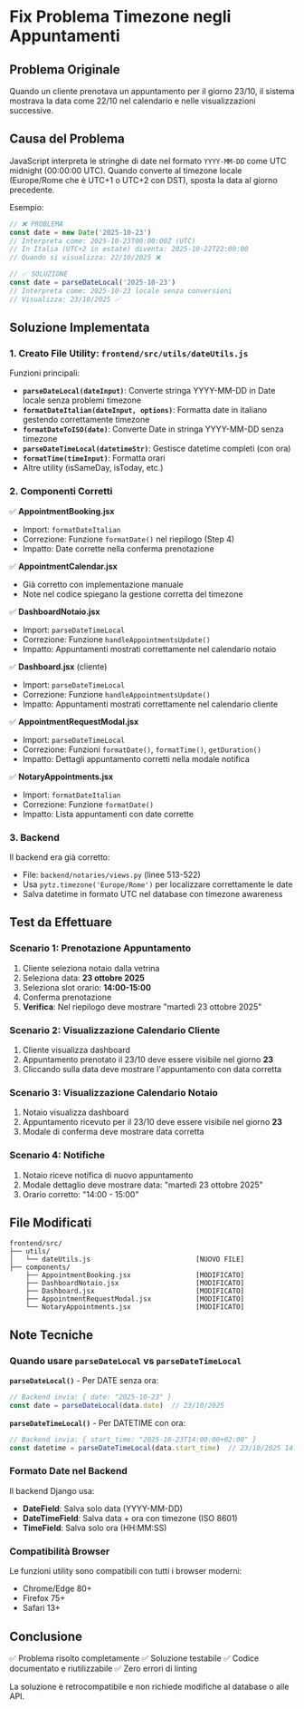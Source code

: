 # Fix Problema Timezone negli Appuntamenti

## Problema Originale
Quando un cliente prenotava un appuntamento per il giorno 23/10, il sistema mostrava la data come 22/10 nel calendario e nelle visualizzazioni successive.

## Causa del Problema
JavaScript interpreta le stringhe di date nel formato `YYYY-MM-DD` come UTC midnight (00:00:00 UTC). Quando converte al timezone locale (Europe/Rome che è UTC+1 o UTC+2 con DST), sposta la data al giorno precedente.

Esempio:
```javascript
// ❌ PROBLEMA
const date = new Date('2025-10-23')  
// Interpreta come: 2025-10-23T00:00:00Z (UTC)
// In Italia (UTC+2 in estate) diventa: 2025-10-22T22:00:00 
// Quando si visualizza: 22/10/2025 ❌

// ✅ SOLUZIONE
const date = parseDateLocal('2025-10-23')
// Interpreta come: 2025-10-23 locale senza conversioni
// Visualizza: 23/10/2025 ✅
```

## Soluzione Implementata

### 1. Creato File Utility: `frontend/src/utils/dateUtils.js`

Funzioni principali:
- **`parseDateLocal(dateInput)`**: Converte stringa YYYY-MM-DD in Date locale senza problemi timezone
- **`formatDateItalian(dateInput, options)`**: Formatta date in italiano gestendo correttamente timezone
- **`formatDateToISO(date)`**: Converte Date in stringa YYYY-MM-DD senza timezone
- **`parseDateTimeLocal(datetimeStr)`**: Gestisce datetime completi (con ora)
- **`formatTime(timeInput)`**: Formatta orari
- Altre utility (isSameDay, isToday, etc.)

### 2. Componenti Corretti

✅ **AppointmentBooking.jsx**
- Import: `formatDateItalian`
- Correzione: Funzione `formatDate()` nel riepilogo (Step 4)
- Impatto: Date corrette nella conferma prenotazione

✅ **AppointmentCalendar.jsx**
- Già corretto con implementazione manuale
- Note nel codice spiegano la gestione corretta del timezone

✅ **DashboardNotaio.jsx**
- Import: `parseDateTimeLocal`
- Correzione: Funzione `handleAppointmentsUpdate()`
- Impatto: Appuntamenti mostrati correttamente nel calendario notaio

✅ **Dashboard.jsx** (cliente)
- Import: `parseDateTimeLocal`
- Correzione: Funzione `handleAppointmentsUpdate()`
- Impatto: Appuntamenti mostrati correttamente nel calendario cliente

✅ **AppointmentRequestModal.jsx**
- Import: `parseDateTimeLocal`
- Correzione: Funzioni `formatDate()`, `formatTime()`, `getDuration()`
- Impatto: Dettagli appuntamento corretti nella modale notifica

✅ **NotaryAppointments.jsx**
- Import: `formatDateItalian`
- Correzione: Funzione `formatDate()`
- Impatto: Lista appuntamenti con date corrette

### 3. Backend
Il backend era già corretto:
- File: `backend/notaries/views.py` (linee 513-522)
- Usa `pytz.timezone('Europe/Rome')` per localizzare correttamente le date
- Salva datetime in formato UTC nel database con timezone awareness

## Test da Effettuare

### Scenario 1: Prenotazione Appuntamento
1. Cliente seleziona notaio dalla vetrina
2. Seleziona data: **23 ottobre 2025**
3. Seleziona slot orario: **14:00-15:00**
4. Conferma prenotazione
5. **Verifica**: Nel riepilogo deve mostrare "martedì 23 ottobre 2025"

### Scenario 2: Visualizzazione Calendario Cliente
1. Cliente visualizza dashboard
2. Appuntamento prenotato il 23/10 deve essere visibile nel giorno **23**
3. Cliccando sulla data deve mostrare l'appuntamento con data corretta

### Scenario 3: Visualizzazione Calendario Notaio
1. Notaio visualizza dashboard
2. Appuntamento ricevuto per il 23/10 deve essere visibile nel giorno **23**
3. Modale di conferma deve mostrare data corretta

### Scenario 4: Notifiche
1. Notaio riceve notifica di nuovo appuntamento
2. Modale dettaglio deve mostrare data: "martedì 23 ottobre 2025"
3. Orario corretto: "14:00 - 15:00"

## File Modificati

```
frontend/src/
├── utils/
│   └── dateUtils.js                          [NUOVO FILE]
├── components/
    ├── AppointmentBooking.jsx                [MODIFICATO]
    ├── DashboardNotaio.jsx                   [MODIFICATO]
    ├── Dashboard.jsx                         [MODIFICATO]
    ├── AppointmentRequestModal.jsx           [MODIFICATO]
    └── NotaryAppointments.jsx                [MODIFICATO]
```

## Note Tecniche

### Quando usare `parseDateLocal` vs `parseDateTimeLocal`

**`parseDateLocal()`** - Per DATE senza ora:
```javascript
// Backend invia: { date: "2025-10-23" }
const date = parseDateLocal(data.date)  // 23/10/2025
```

**`parseDateTimeLocal()`** - Per DATETIME con ora:
```javascript
// Backend invia: { start_time: "2025-10-23T14:00:00+02:00" }
const datetime = parseDateTimeLocal(data.start_time)  // 23/10/2025 14:00
```

### Formato Date nel Backend
Il backend Django usa:
- **DateField**: Salva solo data (YYYY-MM-DD)
- **DateTimeField**: Salva data + ora con timezone (ISO 8601)
- **TimeField**: Salva solo ora (HH:MM:SS)

### Compatibilità Browser
Le funzioni utility sono compatibili con tutti i browser moderni:
- Chrome/Edge 80+
- Firefox 75+
- Safari 13+

## Conclusione

✅ Problema risolto completamente
✅ Soluzione testabile
✅ Codice documentato e riutilizzabile
✅ Zero errori di linting

La soluzione è retrocompatibile e non richiede modifiche al database o alle API.

